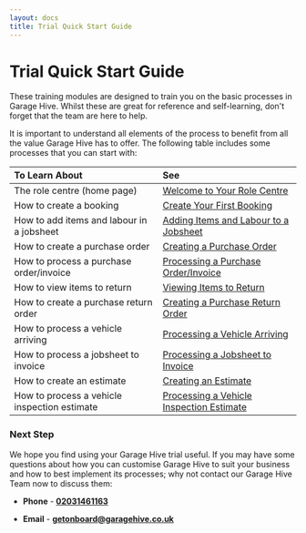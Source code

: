 ```yaml
---
layout: docs
title: Trial Quick Start Guide
---
```


# Trial Quick Start Guide

These training modules are designed to train you on the basic processes in Garage Hive. Whilst these are great for reference and self-learning, don't forget that the team are here to help. 

It is important to understand all elements of the process to benefit from all the value Garage Hive has to offer. The following table includes some processes that you can start with:

| To Learn About | See |
| :--------------------------------- | :----------- |
| The role centre (home page) | [Welcome to Your Role Centre](garagehive-trial-welcome-to-the-role-centre.html) |
| How to create a booking | [Create Your First Booking](garagehive-trial-creating-your-first-booking.html) |
| How to add items and labour in a jobsheet | [Adding Items and Labour to a Jobsheet](garagehive-trial-adding-items-and-labour-to-a-jobsheet.html) |
| How to create a purchase order | [Creating a Purchase Order](garagehive-trial-creating-a-purchase-order.html) |
| How to process a purchase order/invoice | [Processing a Purchase Order/Invoice](garagehive-trial-processing-a-purchase-order.html) |
| How to view items to return | [Viewing Items to Return](garagehive-trial-viewing-items-to-return.html) |
| How to create a purchase return order | [Creating a Purchase Return Order](garagehive-trial-creating-a-purchase-return-order.html) |
| How to process a vehicle arriving | [Processing a Vehicle Arriving](garagehive-trial-processing-a-vehicle-arriving.html) |
| How to process a jobsheet to invoice | [Processing a Jobsheet to Invoice](garagehive-trial-processing-a-jobsheet-to-invoice.html) |
| How to create an estimate | [Creating an Estimate](garagehive-trial-creating-an-estimate.html) |
| How to process a vehicle inspection estimate | [Processing a Vehicle Inspection Estimate](garagehive-trial-processing-a-vehicle-inspection-estimate.html) |


### Next Step
We hope you find using your Garage Hive trial useful. If you may have some questions about how you can customise Garage Hive to suit your business and how to best implement its processes; why not contact our Garage Hive Team now to discuss them:

* **Phone** - [**02031461163**](tel:02031461163)

* **Email** - [**getonboard@garagehive.co.uk**](mailto:getonboard@garagehive.co.uk)